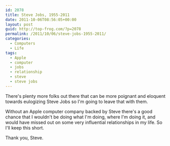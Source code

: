 ```yaml
---
id: 2078
title: Steve Jobs, 1955-2011
date: 2011-10-06T08:56:05+00:00
layout: post
guid: http://top-frog.com/?p=2078
permalink: /2011/10/06/steve-jobs-1955-2011/
categories:
  - Computers
  - Life
tags:
  - Apple
  - computer
  - jobs
  - relationship
  - steve
  - steve jobs
---
```

There's plenty more folks out there that can be more poignant and eloquent towards eulogizing Steve Jobs so I'm going to leave that with them.

Without an Apple computer company backed by Steve there's a good chance that I wouldn't be doing what I'm doing, where I'm doing it, and would have missed out on some very influential relationships in my life. So I'll keep this short.

Thank you, Steve.
